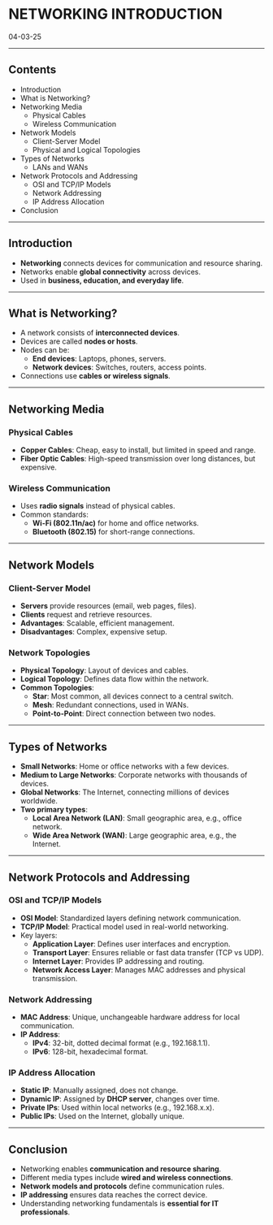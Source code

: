 # NETWORKING INTRODUCTION
04-03-25

---

## Contents
- Introduction
- What is Networking?
- Networking Media
  - Physical Cables
  - Wireless Communication
- Network Models
  - Client-Server Model
  - Physical and Logical Topologies
- Types of Networks
  - LANs and WANs
- Network Protocols and Addressing
  - OSI and TCP/IP Models
  - Network Addressing
  - IP Address Allocation
- Conclusion

---

## Introduction
- **Networking** connects devices for communication and resource sharing.
- Networks enable **global connectivity** across devices.
- Used in **business, education, and everyday life**.

---

## What is Networking?
- A network consists of **interconnected devices**.
- Devices are called **nodes or hosts**.
- Nodes can be:
  - **End devices**: Laptops, phones, servers.
  - **Network devices**: Switches, routers, access points.
- Connections use **cables or wireless signals**.

---

## Networking Media
### **Physical Cables**
- **Copper Cables**: Cheap, easy to install, but limited in speed and range.
- **Fiber Optic Cables**: High-speed transmission over long distances, but expensive.

### **Wireless Communication**
- Uses **radio signals** instead of physical cables.
- Common standards:
  - **Wi-Fi (802.11n/ac)** for home and office networks.
  - **Bluetooth (802.15)** for short-range connections.

---

## Network Models
### **Client-Server Model**
- **Servers** provide resources (email, web pages, files).
- **Clients** request and retrieve resources.
- **Advantages**: Scalable, efficient management.
- **Disadvantages**: Complex, expensive setup.

### **Network Topologies**
- **Physical Topology**: Layout of devices and cables.
- **Logical Topology**: Defines data flow within the network.
- **Common Topologies**:
  - **Star**: Most common, all devices connect to a central switch.
  - **Mesh**: Redundant connections, used in WANs.
  - **Point-to-Point**: Direct connection between two nodes.

---

## Types of Networks
- **Small Networks**: Home or office networks with a few devices.
- **Medium to Large Networks**: Corporate networks with thousands of devices.
- **Global Networks**: The Internet, connecting millions of devices worldwide.
- **Two primary types**:
  - **Local Area Network (LAN)**: Small geographic area, e.g., office network.
  - **Wide Area Network (WAN)**: Large geographic area, e.g., the Internet.

---

## Network Protocols and Addressing
### **OSI and TCP/IP Models**
- **OSI Model**: Standardized layers defining network communication.
- **TCP/IP Model**: Practical model used in real-world networking.
- Key layers:
  - **Application Layer**: Defines user interfaces and encryption.
  - **Transport Layer**: Ensures reliable or fast data transfer (TCP vs UDP).
  - **Internet Layer**: Provides IP addressing and routing.
  - **Network Access Layer**: Manages MAC addresses and physical transmission.

### **Network Addressing**
- **MAC Address**: Unique, unchangeable hardware address for local communication.
- **IP Address**:
  - **IPv4**: 32-bit, dotted decimal format (e.g., 192.168.1.1).
  - **IPv6**: 128-bit, hexadecimal format.

### **IP Address Allocation**
- **Static IP**: Manually assigned, does not change.
- **Dynamic IP**: Assigned by **DHCP server**, changes over time.
- **Private IPs**: Used within local networks (e.g., 192.168.x.x).
- **Public IPs**: Used on the Internet, globally unique.

---

## Conclusion
- Networking enables **communication and resource sharing**.
- Different media types include **wired and wireless connections**.
- **Network models and protocols** define communication rules.
- **IP addressing** ensures data reaches the correct device.
- Understanding networking fundamentals is **essential for IT professionals**.